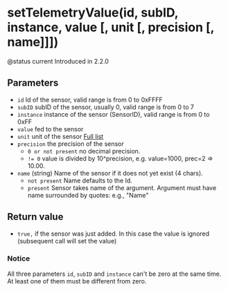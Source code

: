 # setTelemetryValue\(id, subID, instance, value \[, unit \[, precision \[, name\]\]\]\)

@status current Introduced in 2.2.0

## Parameters

* `id` Id of the sensor, valid range is from 0 to 0xFFFF
* `subID` subID of the sensor, usually 0, valid range is from 0 to 7
* `instance` instance of the sensor \(SensorID\), valid range is from 0 to 0xFF
* `value` fed to the sensor
* `unit` unit of the sensor [Full list](https://github.com/opentx/opentx-2-2-lua-reference-guide/tree/01046aea966efa3beb7efe1cfb50bddec497f0c1/appendix/units.html)
* `precision` the precision of the sensor
  * `0 or not present` no decimal precision.
  * `!= 0` value is divided by 10^precision, e.g. value=1000, prec=2 =&gt; 10.00.
* `name` \(string\) Name of the sensor if it does not yet exist \(4 chars\).
  * `not present` Name defaults to the Id.
  * `present` Sensor takes name of the argument. Argument must have name surrounded by quotes: e.g., "Name"

## Return value

* `true,` if the sensor was just added. In this case the value is ignored \(subsequent call will set the value\)

### Notice

All three parameters `id`, `subID` and `instance` can't be zero at the same time. At least one of them must be different from zero.

